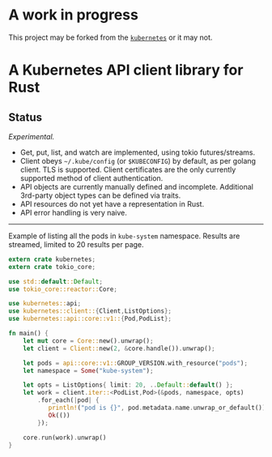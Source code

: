 # A work in progress

This project may be forked from the [`kubernetes`](https://crates.io/crates/kubernetes) or it may
not.

# A Kubernetes API client library for Rust

[crates.io]: https://crates.io/crates/kubernetes

## Status

*Experimental.*

- Get, put, list, and watch are implemented, using tokio
  futures/streams.
- Client obeys `~/.kube/config` (or `$KUBECONFIG`) by default, as per
  golang client.  TLS is supported.  Client certificates are the only
  currently supported method of client authentication.
- API objects are currently manually defined and incomplete.
  Additional 3rd-party object types can be defined via traits.
- API resources do not yet have a representation in Rust.
- API error handling is very naive.

---

Example of listing all the pods in `kube-system` namespace.
Results are streamed, limited to 20 results per page.

```rust
extern crate kubernetes;
extern crate tokio_core;

use std::default::Default;
use tokio_core::reactor::Core;

use kubernetes::api;
use kubernetes::client::{Client,ListOptions};
use kubernetes::api::core::v1::{Pod,PodList};

fn main() {
    let mut core = Core::new().unwrap();
    let client = Client::new(2, &core.handle()).unwrap();

    let pods = api::core::v1::GROUP_VERSION.with_resource("pods");
    let namespace = Some("kube-system");

    let opts = ListOptions{ limit: 20, ..Default::default() };
    let work = client.iter::<PodList,Pod>(&pods, namespace, opts)
        .for_each(|pod| {
           println!("pod is {}", pod.metadata.name.unwrap_or_default());
           Ok(())
        });

    core.run(work).unwrap()
}
```
